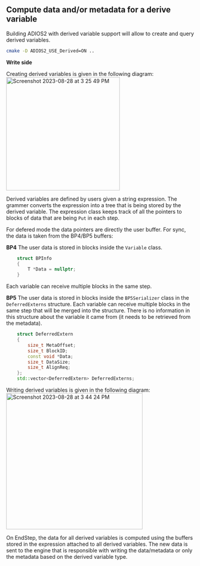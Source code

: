 ## Compute data and/or metadata for a derive variable

Building ADIOS2 with derived variable support will allow to create and query derived variables.

```bash
cmake -D ADIOS2_USE_Derived=ON ..
```

**Write side**

Creating derived variables is given in the following diagram:
<img width="304" alt="Screenshot 2023-08-28 at 3 25 49 PM" src="https://github.com/anagainaru/ADIOS2-addons/assets/16229479/9b73177a-40c5-41bd-88ed-f10fea2b4c83">

Derived variables are defined by users given a string expression. The grammer converts the expression into a tree that is being stored by the derived variable. The expression class keeps track of all the pointers to blocks of data that are being `Put` in each step.

For defered mode the data pointers are directly the user buffer. For sync, the data is taken from the BP4/BP5 buffers:

**BP4** 
The user data is stored in blocks inside the `Variable` class.
```c++
    struct BPInfo
    {
        T *Data = nullptr;
    }
```
Each variable can receive multiple blocks in the same step.

**BP5**
The user data is stored in blocks inside the `BP5Serializer` class in the `DeferredExterns` structure. 
Each variable can receive multiple blocks in the same step that will be merged into the structure. 
There is no information in this structure about the variable it came from (it needs to be retrieved from the metadata).

```c++
    struct DeferredExtern
    {
        size_t MetaOffset;
        size_t BlockID;
        const void *Data;
        size_t DataSize;
        size_t AlignReq;
    };
    std::vector<DeferredExtern> DeferredExterns;
```

Writing derived variables is given in the following diagram:
<img width="365" alt="Screenshot 2023-08-28 at 3 44 24 PM" src="https://github.com/anagainaru/ADIOS2-addons/assets/16229479/1b7bb96b-4b84-428a-a273-ec8f884010f7">

On EndStep, the data for all derived variables is computed using the buffers stored in the expression attached to all derived variables. The new data is sent to the engine that is responsible with writing the data/metadata or only the metadata based on the derived variable type.
